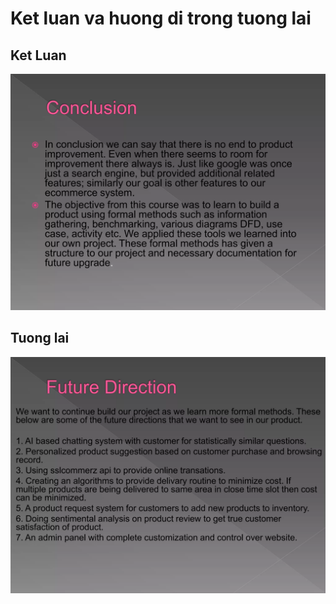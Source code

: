 # Ket luan va huong di trong tuong lai 

## Ket Luan 

![conclusion.webp](conclusion.webp)

## Tuong lai
![future.webp](future.webp)